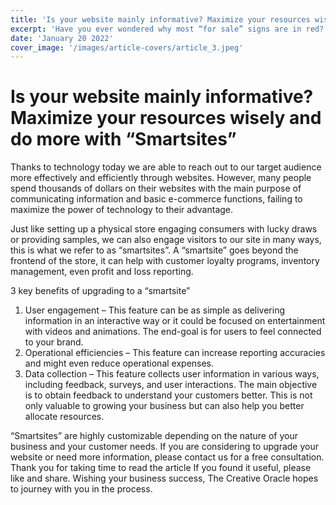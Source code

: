 ```yaml
---
title: 'Is your website mainly informative? Maximize your resources wisely and do more with “Smartsites”'
excerpt: 'Have you ever wondered why most “for sale” signs are in red? This is because many studies have found that colors affect the way we feel, and it can trigger emotions to purchase.'
date: 'January 20 2022'
cover_image: '/images/article-covers/article_3.jpeg'
---
```


# Is your website mainly informative? Maximize your resources wisely and do more with “Smartsites”

Thanks to technology today we are able to reach out to our target audience more effectively and efficiently through websites. However, many people spend thousands of dollars on their websites with the main purpose of communicating information and basic e-commerce functions, failing to maximize the power of technology to their advantage.

Just like setting up a physical store engaging consumers with lucky draws or providing samples, we can also engage visitors to our site in many ways, this is what we refer to as “smartsites”. A “smartsite” goes beyond the frontend of the store, it can help with customer loyalty programs, inventory management, even profit and loss reporting.

3 key benefits of upgrading to a “smartsite”

1. User engagement – This feature can be as simple as delivering information in an interactive way or it could be focused on entertainment with videos and animations. The end-goal is for users to feel connected to your brand.
2. Operational efficiencies – This feature can increase reporting accuracies and might even reduce operational expenses.
3. Data collection – This feature collects user information in various ways, including feedback, surveys, and user interactions. The main objective is to obtain feedback to understand your customers better. This is not only valuable to growing your business but can also help you better allocate resources.

“Smartsites” are highly customizable depending on the nature of your business and your customer needs. If you are considering to upgrade your website or need more information, please contact us for a free consultation. Thank you for taking time to read the article If you found it useful, please like and share. Wishing your business success, The Creative Oracle hopes to journey with you in the process.

